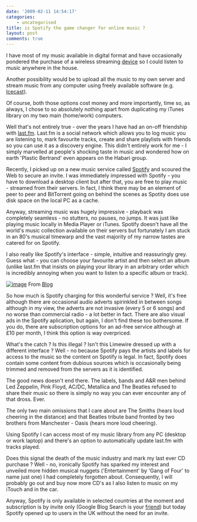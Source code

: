 ```yaml
---
date: '2009-02-11 14:54:17'
categories:
    - uncategorised
title: is Spotify the game changer for online music ?
layout: post
comments: true
---
```

I have most of my music available in digital format and have
occasionally pondered the purchase of a wireless streaming
[device](http://www.slimdevices.com/pi_squeezebox.html) so I could
listen to music anywhere in the house.

Another possibility would be to upload all the music to my own server
and stream music from any computer using freely available software (e.g.
[Icecast](http://www.icecast.org/)).

Of course, both those options cost money and more importantly, time so,
as always, I chose to so absolutely nothing apart from duplicating my
iTunes library on my two main (home/work) computers.

Well that's not entirely true - over the years I have had an on-off
friendship with [last.fm](http://www.last.fm/user/andycowl). Last.fm is
a social network which allows you to log music you are listening to,
mark favourite tracks, create and share playlists with friends so you
can use it as a discovery engine. This didn't entirely work for me - I
simply marvelled at people's shocking taste in music and wondered how on
earth 'Plastic Bertrand' even appears on the Habari group.

Recently, I picked up on a new music service called
[Spotify](http://www.spotify.com/) and scoured the Web to secure an
invite. I was immediately impressed with Spotify - you have to download
a desktop client but after that, you are free to play music - streamed
from their servers. In fact, I think there may be an element of peer to
peer and BitTorrent going on behind the scenes as Spotity does use disk
space on the local PC as a cache.

Anyway, streaming music was hugely impressive - playback was completely
seamless - no stutters, no pauses, no jumps. It was just like playing
music locally in Media Player or iTunes. Spotify doesn't have all the
world's music collection available on their servers but fortunately I am
stuck in an 80's musical timewarp and the vast majority of my narrow
tastes are catered for on Spotify.

I also really like Spotify's interface - simple, intuitive and
reassuringly grey. Guess what - you can choose your favourite artist and
then select an album (unlike last.fm that insists on playing your
library in an arbitrary order which is incredibly annoying when you want
to listen to a specific album or track).

  [![image](http://lh3.ggpht.com/_l2uGy1RGCiE/SZLs7HikvQI/AAAAAAAAA6g/zqyWF8RJWV8/s400/Spotify.PNG)](http://picasaweb.google.com/lh/photo/F7CRRCV1Y-CjU3UEJHPSWQ?feat=embedwebsite)
  From [Blog](http://picasaweb.google.com/nbrightside/Blog?feat=embedwebsite)

So how much is Spotify charging for this wonderful service ? Well, it's
free although there are occasional audio adverts spirinkled in between
songs although in my view, the adverts are not invasive (every 5 or 6
songs) and no worse than commercial radio - a lot better in fact. There
are also visual ads in the Spotify aplication, but again, I don't find
these too bothersome. If you do, there are subscription options for an
ad-free service although at &pound;10 per month, I think this option is way
overpriced.

What's the catch ? Is this illegal ? Isn't this Limewire dressed up with
a different interface ? Well - no because Spotify pays the artists and
labels for access to the music so the content on Spotify is legal. In
fact, Spotify does contain some content from dubious sources which is
occasionally being trimmed and removed from the servers as it is
identified.

The good news doesn't end there. The labels, bands and A&R men behind
Led Zeppelin, Pink Floyd, AC/DC, Metallica and The Beatles refused to
share their music so there is simply no way you can ever encounter any
of that dross. Ever.

The only two main omissions that I care about are The Smiths (hears loud
cheering in the distance) and that Beatles tribute band fronted by two
brothers from Manchester - Oasis (hears more loud cheering).

Using Spotify I can access most of my music library from any PC (desktop
or work laptop) and there's an option to automatically update last.fm
with tracks played.

Does this signal the death of the music industry and mark my last ever
CD purchase ? Well - no, ironically Spotify has sparked my interest and
unveiled more hidden musical nuggets ('Entertainment' by 'Gang of Four'
to name just one) I had completely forgotten about. Consequently, I will
probably go out and buy now more CD's as I also listen to music on my
iTouch and in the car.

Anyway, Spotify is only available in selected countries at the moment
and subscription is by invite only (Google Blog Search is your
[friend](http://blogsearch.google.com/blogsearch?hl=en&um=1&ie=UTF-8&as_drrb=q&as_qdr=d&q=spotify+invite&scoring=d))
but today Spotify opened up to users in the UK without the need for an
invite.
